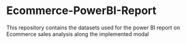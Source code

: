 # Ecommerce-PowerBI-Report
This repository contains the datasets used for the power BI report on Ecommerce sales analysis along the implemented modal
